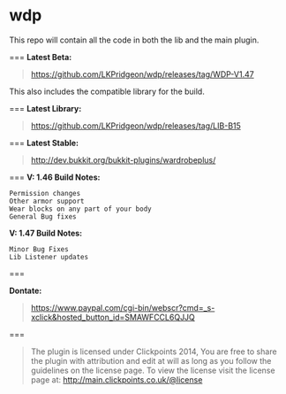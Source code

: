 wdp
===
This repo will contain all the code in both the lib and the main plugin.

===
**Latest Beta:**
> https://github.com/LKPridgeon/wdp/releases/tag/WDP-V1.47

This also includes the compatible library for the build.

===
**Latest Library:**
> https://github.com/LKPridgeon/wdp/releases/tag/LIB-B15

===
**Latest Stable:**
> http://dev.bukkit.org/bukkit-plugins/wardrobeplus/

===
**V: 1.46 Build Notes:**

    Permission changes
    Other armor support
    Wear blocks on any part of your body
    General Bug fixes 

**V: 1.47 Build Notes:**

    Minor Bug Fixes
    Lib Listener updates 

===

**Dontate:**
> https://www.paypal.com/cgi-bin/webscr?cmd=_s-xclick&hosted_button_id=SMAWFCCL6QJJQ
    
===

>    The plugin is licensed under Clickpoints 2014, You are free to share the plugin with attribution
    and edit at will as long as you follow the guidelines on the license page. To view the license 
    visit the license page at: http://main.clickpoints.co.uk/@license
